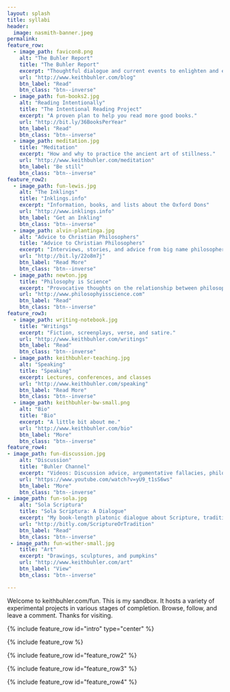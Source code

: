 ```yaml
---
layout: splash
title: syllabi
header:
  image: nasmith-banner.jpeg
permalink: 
feature_row:
  - image_path: favicon8.png
    alt: "The Buhler Report"
    title: "The Buhler Report"
    excerpt: "Thoughtful dialogue and current events to enlighten and entertain."
    url: "http://www.keithbuhler.com/blog"
    btn_label: "Read"
    btn_class: "btn--inverse"
  - image_path: fun-books2.jpg
    alt: "Reading Intentionally"
    title: "The Intentional Reading Project"
    excerpt: "A proven plan to help you read more good books."
    url: "http://bit.ly/36BooksPerYear"
    btn_label: "Read"
    btn_class: "btn--inverse"
  - image_path: meditation.jpg
    title: "Meditation"
    excerpt: "How and why to practice the ancient art of stillness."
    url: "http://www.keithbuhler.com/meditation"
    btn_label: "Be still"
    btn_class: "btn--inverse"
feature_row2:
  - image_path: fun-lewis.jpg
    alt: "The Inklings"
    title: "Inklings.info"
    excerpt: "Information, books, and lists about the Oxford Dons"
    url: "http://www.inklings.info"
    btn_label: "Get an Inkling"
    btn_class: "btn--inverse"
  - image_path: alvin-plantinga.jpg
    alt: "Advice to Christian Philosophers"
    title: "Advice to Christian Philosophers"
    excerpt: "Interviews, stories, and advice from big name philosophers."
    url: "http://bit.ly/22o8m7j"
    btn_label: "Read More"
    btn_class: "btn--inverse"
  - image_path: newton.jpg
    title: "Philosophy is Science"
    excerpt: "Provocative thoughts on the relationship between philosophy and other formal and natural sciences."
    url: "http://www.philosophyisscience.com"
    btn_label: "Read"
    btn_class: "btn--inverse"
feature_row3:
  - image_path: writing-notebook.jpg
    title: "Writings"
    excerpt: "Fiction, screenplays, verse, and satire."
    url: "http://www.keithbuhler.com/writings"
    btn_label: "Read"
    btn_class: "btn--inverse"
  - image_path: keithbuhler-teaching.jpg
    alt: "Speaking"
    title: "Speaking"
    excerpt: Lectures, conferences, and classes
    url: "http://www.keithbuhler.com/speaking"
    btn_label: "Read More"
    btn_class: "btn--inverse"
  - image_path: keithbuhler-bw-small.png
    alt: "Bio"
    title: "Bio"
    excerpt: "A little bit about me."
    url: "http://www.keithbuhler.com/bio"
    btn_label: "More"
    btn_class: "btn--inverse"
feature_row4: 
- image_path: fun-discussion.jpg
    alt: "Discussion"
    title: "Buhler Channel"
    excerpt: "Videos: Discussion advice, argumentative fallacies, philosophy talks, and comedy"
    url: "https://www.youtube.com/watch?v=yU9_t1sS6ws"
    btn_label: "More"
    btn_class: "btn--inverse"
- image_path: fun-sola.jpg
    alt: "Sola Scriptura"
    title: "Sola Scriptura: A Dialogue"
    excerpt: "My book-length platonic dialogue about Scripture, tradition, and Orthodoxy for protestants, Catholics, and the confused."
    url: "http://bitly.com/ScriptureOrTradition"
    btn_label: "Read"
    btn_class: "btn--inverse"
 - image_path: fun-wither-small.jpg
    title: "Art"
    excerpt: "Drawings, sculptures, and pumpkins"
    url: "http://www.keithbuhler.com/art"
    btn_label: "View"
    btn_class: "btn--inverse"

---
```


Welcome to keithbuhler.com/fun. This is my sandbox. It hosts a variety of experimental projects in various stages of completion. Browse, follow, and leave a comment. Thanks for visiting.

{% include feature_row id="intro" type="center" %}

{% include feature_row %}

{% include feature_row id="feature_row2"  %}

{% include feature_row id="feature_row3"  %}

{% include feature_row id="feature_row4"  %}

